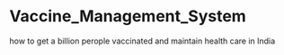 # Vaccine_Management_System
how to get a billion perople vaccinated and maintain health care in India
